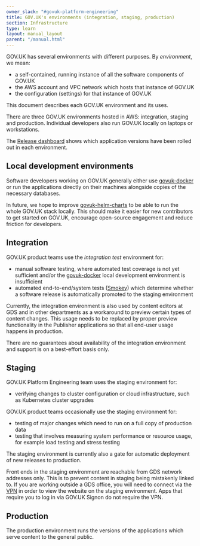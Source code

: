 ```yaml
---
owner_slack: "#govuk-platform-engineering"
title: GOV.UK's environments (integration, staging, production)
section: Infrastructure
type: learn
layout: manual_layout
parent: "/manual.html"
---
```


GOV.UK has several environments with different purposes. By _environment_, we
mean:

- a self-contained, running instance of all the software components of GOV.UK
- the AWS account and VPC network which hosts that instance of GOV.UK
- the configuration (settings) for that instance of GOV.UK

This document describes each GOV.UK environment and its uses.

There are three GOV.UK environments hosted in AWS: integration, staging and
production. Individual developers also run GOV.UK locally on laptops or
workstations.

The [Release dashboard](https://release.publishing.service.gov.uk/) shows which
application versions have been rolled out in each environment.

## Local development environments

Software developers working on GOV.UK generally either use [govuk-docker] or
run the applications directly on their machines alongside copies of the
necessary databases.

In future, we hope to improve [govuk-helm-charts] to be able to run the whole
GOV.UK stack locally. This should make it easier for new contributors to get
started on GOV.UK, encourage open-source engagement and reduce friction for
developers.

## Integration

GOV.UK product teams use the _integration test_ environment for:

- manual software testing, where automated test coverage is not yet sufficient
  and/or the [govuk-docker] local development environment is insufficient
- automated end-to-end/system tests ([Smokey]) which determine whether a
  software release is automatically promoted to the staging environment

Currently, the integration environment is also used by content editors at GDS
and in other departments as a workaround to preview certain types of content
changes. This usage needs to be replaced by proper preview functionality in the
Publisher applications so that all end-user usage happens in production.

There are no guarantees about availability of the integration environment and
support is on a best-effort basis only.

## Staging

GOV.UK Platform Engineering team uses the staging environment for:

- verifying changes to cluster configuration or cloud infrastructure, such as
  Kubernetes cluster upgrades

GOV.UK product teams occasionally use the staging environment for:

- testing of major changes which need to run on a full copy of production data
- testing that involves measuring system performance or resource usage, for
  example load testing and stress testing

The staging environment is currently also a gate for automatic deployment of
new releases to production.

Front ends in the staging environment are reachable from GDS network addresses
only. This is to prevent content in staging being mistakenly linked to. If you
are working outside a GDS office, you will need to connect via the [VPN] in
order to view the website on the staging environment. Apps that require you to
log in via GOV.UK Signon do not require the VPN.

## Production

The production environment runs the versions of the applications which serve content to the general public.

[govuk-docker]: https://github.com/trade-tariff/govuk-docker/
[govuk-helm-charts]: https://github.com/trade-tariff/govuk-helm-charts/
[Smokey]: /repos/smokey
[VPN]: https://docs.google.com/document/d/1O1LmLByDLlKU4F1-3chwS8qddd2WjYQgMaaEgTfK5To/preview
